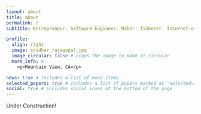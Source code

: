 ```yaml
---
layout: about
title: about
permalink: /
subtitle: Entrepreneur. Software Engineer. Maker. Tinkerer. Internet-of-things addict.

profile:
  align: right
  image: sridhar_rajagopal.jpg
  image_circular: false # crops the image to make it circular
  more_info: >
    <p>Mountain View, CA</p>

news: true # includes a list of news items
selected_papers: true # includes a list of papers marked as "selected={true}"
social: true # includes social icons at the bottom of the page
---
```


Under Construction!
